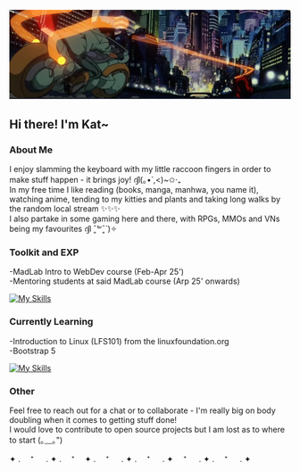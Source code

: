 ![akira movie neo tokyo](https://github.com/ekatsav/Kat/blob/main/neo-tokyo-cropped.JPG?raw=true)

## Hi there! I'm Kat~

### About Me

I enjoy slamming the keyboard with my little raccoon fingers in order to make stuff happen - it brings joy! ദ്ദി(｡•̀ ,<)~✩‧₊ <br>
In my free time I like reading (books, manga, manhwa, you name it), watching anime, tending to my kitties and plants and taking long walks by the random local stream ✨✨✨<br>
I also partake in some gaming here and there, with RPGs, MMOs and VNs being my favourites ദ്ദി ˉ͈̀꒳ˉ͈́ )✧ <br>

### Toolkit and EXP

-MadLab Intro to WebDev course (Feb-Apr 25') <br>
-Mentoring students at said MadLab course (Arp 25' onwards) <br>

[![My Skills](https://skillicons.dev/icons?i=vscode,js,html,css)](https://skillicons.dev)

### Currently Learning

-Introduction to Linux (LFS101) from the linuxfoundation.org <br>
-Bootstrap 5

[![My Skills](https://skillicons.dev/icons?i=bootstrap,bash,linux)](https://skillicons.dev)

### Other

Feel free to reach out for a chat or to collaborate - I'm really big on body doubling when it comes to getting stuff done! <br>
I would love to contribute to open source projects but I am lost as to where to start (｡﹏｡") <br>

<!--<img align="center" src="https://github-readme-stats.vercel.app/api?username=ekatsav&include_all_commits=true&count_private=true&show_icons=true&line_height=20&title_color=2B5BBD&icon_color=1124BB&text_color=A1A1A1&bg_color=0,000000,130F40" alt="my Github Stats"/>-->

✦ . 　⁺ 　 . ✦ . 　⁺ 　✦ . 　⁺ 　 . ✦ . 　⁺ 　 . ✦ 　⁺ 　 . ✦ . 　⁺ 　 . ✦

